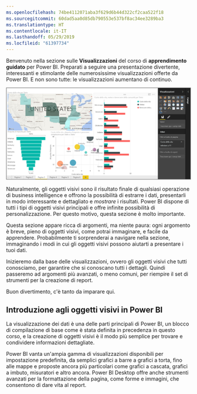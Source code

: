 ```yaml
---
ms.openlocfilehash: 74be4112071aba3f629d6b44d322cf2caa522f18
ms.sourcegitcommit: 60dad5aa0d85db790553e537bf8ac34ee3289ba3
ms.translationtype: HT
ms.contentlocale: it-IT
ms.lasthandoff: 05/29/2019
ms.locfileid: "61397734"
---
```

Benvenuto nella sezione sulle **Visualizzazioni** del corso di **apprendimento guidato** per Power BI. Preparati a seguire una presentazione divertente, interessanti e stimolante delle numerosissime visualizzazioni offerte da Power BI. E non sono tutte: le visualizzazioni aumentano di continuo.

![](media/3-1-intro-visualizations/3-1_1.png)

Naturalmente, gli oggetti visivi sono il risultato finale di qualsiasi operazione di business intelligence e offrono la possibilità di estrarre i dati, presentarli in modo interessante e dettagliato e *mostrare* i risultati. Power BI dispone di tutti i tipi di oggetti visivi principali e offre infinite possibilità di personalizzazione. Per questo motivo, questa sezione è molto importante.

Questa sezione appare ricca di argomenti, ma niente paura: ogni argomento è breve, pieno di oggetti visivi, come potrai immaginare, e facile da apprendere. Probabilmente ti sorprenderai a navigare nella sezione, immaginando i modi in cui gli oggetti visivi possono aiutarti a presentare i tuoi dati.

Inizieremo dalla base delle visualizzazioni, ovvero gli oggetti visivi che tutti conosciamo, per garantire che si conoscano tutti i dettagli. Quindi passeremo ad argomenti più avanzati, o meno comuni, per riempire il set di strumenti per la creazione di report.

Buon divertimento, c'è tanto da imparare qui.

## <a name="introduction-to-visuals-in-power-bi"></a>Introduzione agli oggetti visivi in Power BI
La visualizzazione dei dati è una delle parti principali di Power BI, un blocco di compilazione di base come è stata definita in precedenza in questo corso, e la creazione di oggetti visivi è il modo più semplice per trovare e condividere informazioni dettagliate.

Power BI vanta un'ampia gamma di visualizzazioni disponibili per impostazione predefinita, da semplici grafici a barre a grafici a torta, fino alle mappe e proposte ancora più particolari come grafici a cascata, grafici a imbuto, misuratori e altro ancora. Power BI Desktop offre anche strumenti avanzati per la formattazione della pagina, come forme e immagini, che consentono di dare vita al report.

